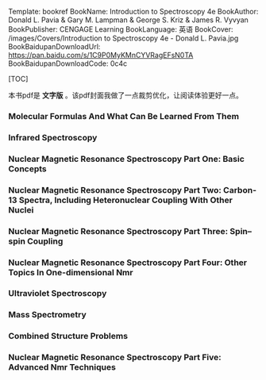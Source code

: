 Template: bookref
BookName: Introduction to Spectroscopy 4e
BookAuthor: Donald L. Pavia & Gary M. Lampman & George S. Kriz & James R. Vyvyan
BookPublisher: CENGAGE Learning
BookLanguage: 英语
BookCover: /images/Covers/Introduction to Spectroscopy 4e - Donald L. Pavia.jpg
BookBaidupanDownloadUrl: https://pan.baidu.com/s/1C9P0MyKMnCYVRagEFsN0TA 
BookBaidupanDownloadCode: 0c4c



[TOC]

本书pdf是 **文字版** 。该pdf封面我做了一点裁剪优化，让阅读体验更好一点。


### Molecular Formulas And What Can Be Learned From Them

### Infrared Spectroscopy

### Nuclear Magnetic Resonance Spectroscopy Part One: Basic Concepts

### Nuclear Magnetic Resonance Spectroscopy Part Two: Carbon-13 Spectra, Including Heteronuclear Coupling With Other Nuclei

### Nuclear Magnetic Resonance Spectroscopy Part Three: Spin–spin Coupling

### Nuclear Magnetic Resonance Spectroscopy Part Four: Other Topics In One-dimensional Nmr

### Ultraviolet Spectroscopy

### Mass Spectrometry

### Combined Structure Problems

### Nuclear Magnetic Resonance Spectroscopy Part Five: Advanced Nmr Techniques
